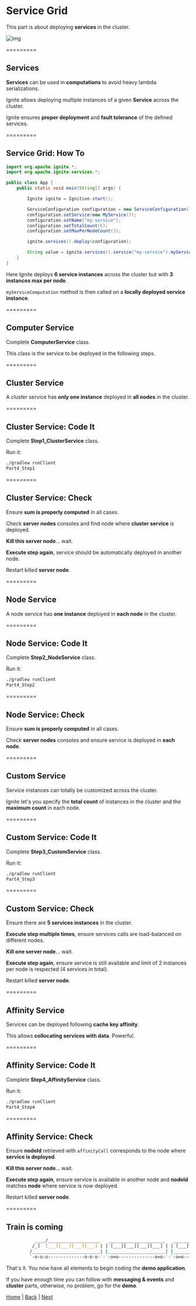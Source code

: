 # Service Grid

This part is about deploying **services** in the cluster.

![img](img/service-grid.png)

=========
## Services

**Services** can be used in **computations** to avoid heavy lambda serializations.

Ignite allows deploying multiple instances of a given **Service** across the cluster.

Ignite ensures **proper deployment** and **fault tolerance** of the defined services. 

=========
## Service Grid: How To

```java
import org.apache.ignite.*;
import org.apache.ignite.services.*;

public class App {
    public static void main(String[] args) {

        Ignite ignite = Ignition.start();

        ServiceConfiguration configuration = new ServiceConfiguration();
        configuration.setService(new MyService());
        configuration.setName("my-service");
        configuration.setTotalCount(6);
        configuration.setMaxPerNodeCount(3);

        ignite.services().deploy(configuration);

        String value = ignite.services().service("my-service").myServiceComputation();
    }
}
```

Here Ignite deploys **6 service instances** across the cluster but with **3 instances max per node**. 

`myServiceComputation` method is then called on a **locally deployed service instance**.

=========
## Computer Service

Complete **ComputerService** class.

This class is the service to be deployed in the following steps.

=========
## Cluster Service

A cluster service has **only one instance** deployed in **all nodes** in the cluster.

=========
## Cluster Service: Code It

Complete **Step1_ClusterService** class.

Run it:
```bash
./gradlew runClient
Part4_Step1
```

=========
## Cluster Service: Check

Ensure **sum is properly computed** in all cases.

Check **server nodes** consoles and find node where **cluster service** is deployed.

**Kill this server node**... wait.

**Execute step again**, service should be automatically deployed in another node.

Restart killed **server node**.

=========
## Node Service

A node service has **one instance** deployed in **each node** in the cluster.

=========
## Node Service: Code It

Complete **Step2_NodeService** class.

Run it:
```bash
./gradlew runClient
Part4_Step2
```

=========
## Node Service: Check

Ensure **sum is properly computed** in all cases.

Check **server nodes** consoles and ensure service is deployed in **each node**.

=========
## Custom Service

Service instances can totally be customized across the cluster.

Ignite let's you specify the **total count** of instances in the cluster and the **maximum count** in each node.

=========
## Custom Service: Code It

Complete **Step3_CustomService** class.

Run it:
```bash
./gradlew runClient
Part4_Step3
```

=========
## Custom Service: Check

Ensure there are **5 services instances** in the cluster.

**Execute step multiple times**, ensure services calls are load-balanced on different nodes.

**Kill one server node**... wait.

**Execute step again**, ensure service is still available and limit of 2 instances per node is respected (4 services in total).

Restart killed **server node**.

=========
## Affinity Service

Services can be deployed following **cache key affinity**.

This allows **collocating services with data**. Powerful.

=========
## Affinity Service: Code It

Complete **Step4_AffinityService** class.

Run it:
```bash
./gradlew runClient
Part4_Step4
```

=========
## Affinity Service: Check

Ensure **nodeId** retrieved with `affinityCall` corresponds to the node where **service is deployed**.

**Kill this server node**... wait.

**Execute step again**, ensure service is available in another node and **nodeId** matches **node** where service is now deployed.

Restart killed **server node**.

=========
## Train is coming

```sh
           ____/____________________   ______________________   ______________________ 
          /_]  [___][___][___][___] | | [___][___][___][___] | | [___][___][___][___] |
         /__________________________| |______________________| |______________________|
         `-o-o-o--------------o-o-o-'-'-o=o--------------o=o-'-'-o=o--------------o=o-'
```

That's it. You now have all elements to begin coding the **demo application**.

If you have enough time you can follow with **messaging & events** and **cluster** parts, otherwise, no problem, go for the **demo**.

[Home](../readme.md) | [Back](./part2_data-grid.md) | [Next](part4_messaging.md)
